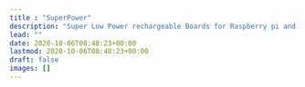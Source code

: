 ```yaml
---
title : "SuperPower"
description: "Super Low Power rechargeable Boards for Raspberry pi and ESP32"
lead: ""
date: 2020-10-06T08:48:23+00:00
lastmod: 2020-10-06T08:48:23+00:00
draft: false
images: []
---
```

